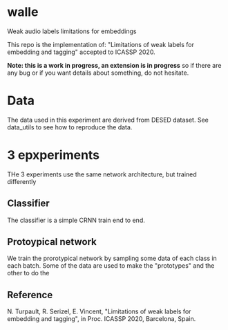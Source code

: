 # walle
Weak audio labels limitations for embeddings

This repo is the implementation of:
 "Limitations of weak labels for embedding and tagging" accepted to ICASSP 2020.
 
**Note: this is a work in progress, an extension is in progress** 
so if there are any bug or if you want details about something, do not hesitate.
 
# Data
The data used in this experiment are derived from DESED dataset.
See data_utils to see how to reproduce the data.

# 3 epxperiments
THe 3 experiments use the same network architecture, but trained differently

## Classifier
The classifier is a simple CRNN train end to end.

## Protoypical network
We train the prorotypical network by sampling some data of each class in each batch.
Some of the data are used to make the "prototypes" and the other to do the


## Reference

N. Turpault, R. Serizel, E. Vincent, "Limitations of weak labels for embedding and tagging", 
in Proc. ICASSP 2020, Barcelona, Spain.